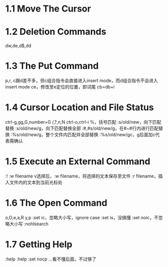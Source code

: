 # 1.1   Move The Cursor
# 1.2   Deletion Commands
dw,de,d$,dd
# 1.3   The Put Command
p,r,
c跟d差不多，但c组合指令会直接进入insert mode，而d组合指令不会进入insert mode
ce，修改至e定位的位置，即词尾
cb=db+i
# 1.4   Cursor Location and File Status
ctrl-g,gg,G,number+G
/,?,n,N
ctrl-o,ctrl-i
%，括号匹配
:s/old/new，向下匹配替换
:s/old/new/g，向下匹配替换全部
:#,#s/old/new/g，在#~#行内进行匹配替换
:%s/old/new/g，整个文件内匹配并全部替换
:%s/old/new/gc，g后面加c代表需确认
# 1.5   Execute an External Command
:!<command>
:w filename
v选择后，:w filename，将选择的文本保存至文件
:r filename，插入文件内的文本到当前光标处
# 1.6   The Open Command
o,O,e,a,R
y,p
:set ic，忽略大小写，ignore case
:set is，没搞懂
:set noic，不忽略大小写
:nohlsearch
# 1.7   Getting Help
<F1>
:help
:help <command>
:set nocp
...看不懂后面，不过够了
